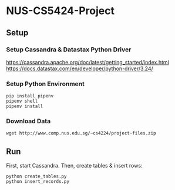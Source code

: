 # NUS-CS5424-Project

## Setup

### Setup Cassandra & Datastax Python Driver
https://cassandra.apache.org/doc/latest/getting_started/index.html <br>
https://docs.datastax.com/en/developer/python-driver/3.24/

### Setup Python Environment
```
pip install pipenv
pipenv shell
pipenv install
```

### Download Data
```
wget http://www.comp.nus.edu.sg/~cs4224/project-files.zip
```

## Run
First, start Cassandra.
Then, create tables & insert rows:
```
python create_tables.py
python insert_records.py
```
